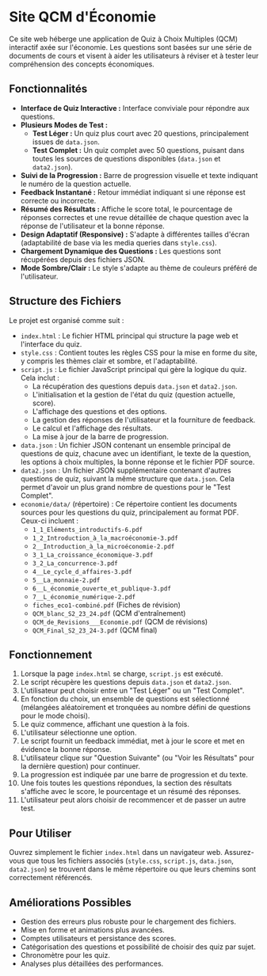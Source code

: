 # Site QCM d'Économie

Ce site web héberge une application de Quiz à Choix Multiples (QCM) interactif axée sur l'économie. Les questions sont basées sur une série de documents de cours et visent à aider les utilisateurs à réviser et à tester leur compréhension des concepts économiques.

## Fonctionnalités

* **Interface de Quiz Interactive :** Interface conviviale pour répondre aux questions.
* **Plusieurs Modes de Test :**
    * **Test Léger :** Un quiz plus court avec 20 questions, principalement issues de `data.json`.
    * **Test Complet :** Un quiz complet avec 50 questions, puisant dans toutes les sources de questions disponibles (`data.json` et `data2.json`).
* **Suivi de la Progression :** Barre de progression visuelle et texte indiquant le numéro de la question actuelle.
* **Feedback Instantané :** Retour immédiat indiquant si une réponse est correcte ou incorrecte.
* **Résumé des Résultats :** Affiche le score total, le pourcentage de réponses correctes et une revue détaillée de chaque question avec la réponse de l'utilisateur et la bonne réponse.
* **Design Adaptatif (Responsive) :** S'adapte à différentes tailles d'écran (adaptabilité de base via les media queries dans `style.css`).
* **Chargement Dynamique des Questions :** Les questions sont récupérées depuis des fichiers JSON.
* **Mode Sombre/Clair :** Le style s'adapte au thème de couleurs préféré de l'utilisateur.

## Structure des Fichiers

Le projet est organisé comme suit :

* `index.html` : Le fichier HTML principal qui structure la page web et l'interface du quiz.
* `style.css` : Contient toutes les règles CSS pour la mise en forme du site, y compris les thèmes clair et sombre, et l'adaptabilité.
* `script.js` : Le fichier JavaScript principal qui gère la logique du quiz. Cela inclut :
    * La récupération des questions depuis `data.json` et `data2.json`.
    * L'initialisation et la gestion de l'état du quiz (question actuelle, score).
    * L'affichage des questions et des options.
    * La gestion des réponses de l'utilisateur et la fourniture de feedback.
    * Le calcul et l'affichage des résultats.
    * La mise à jour de la barre de progression.
* `data.json` : Un fichier JSON contenant un ensemble principal de questions de quiz, chacune avec un identifiant, le texte de la question, les options à choix multiples, la bonne réponse et le fichier PDF source.
* `data2.json` : Un fichier JSON supplémentaire contenant d'autres questions de quiz, suivant la même structure que `data.json`. Cela permet d'avoir un plus grand nombre de questions pour le "Test Complet".
* `economie/data/` (répertoire) : Ce répertoire contient les documents sources pour les questions du quiz, principalement au format PDF. Ceux-ci incluent :
    * `1_1_Eléments_introductifs-6.pdf`
    * `1_2_Introduction_à_la_macroéconomie-3.pdf`
    * `2__Introduction_à_la_microéconomie-2.pdf`
    * `3_1_La_croissance_économique-3.pdf`
    * `3_2_La_concurrence-3.pdf`
    * `4__Le_cycle_d_affaires-3.pdf`
    * `5__La_monnaie-2.pdf`
    * `6__L_économie_ouverte_et_publique-3.pdf`
    * `7__L_économie_numérique-2.pdf`
    * `fiches_eco1-combiné.pdf` (Fiches de révision)
    * `QCM_blanc_S2_23_24.pdf` (QCM d'entraînement)
    * `QCM_de_Revisions___Economie.pdf` (QCM de révisions)
    * `QCM_Final_S2_23_24-3.pdf` (QCM final)

## Fonctionnement

1.  Lorsque la page `index.html` se charge, `script.js` est exécuté.
2.  Le script récupère les questions depuis `data.json` et `data2.json`.
3.  L'utilisateur peut choisir entre un "Test Léger" ou un "Test Complet".
4.  En fonction du choix, un ensemble de questions est sélectionné (mélangées aléatoirement et tronquées au nombre défini de questions pour le mode choisi).
5.  Le quiz commence, affichant une question à la fois.
6.  L'utilisateur sélectionne une option.
7.  Le script fournit un feedback immédiat, met à jour le score et met en évidence la bonne réponse.
8.  L'utilisateur clique sur "Question Suivante" (ou "Voir les Résultats" pour la dernière question) pour continuer.
9.  La progression est indiquée par une barre de progression et du texte.
10. Une fois toutes les questions répondues, la section des résultats s'affiche avec le score, le pourcentage et un résumé des réponses.
11. L'utilisateur peut alors choisir de recommencer et de passer un autre test.

## Pour Utiliser

Ouvrez simplement le fichier `index.html` dans un navigateur web. Assurez-vous que tous les fichiers associés (`style.css`, `script.js`, `data.json`, `data2.json`) se trouvent dans le même répertoire ou que leurs chemins sont correctement référencés.

## Améliorations Possibles

* Gestion des erreurs plus robuste pour le chargement des fichiers.
* Mise en forme et animations plus avancées.
* Comptes utilisateurs et persistance des scores.
* Catégorisation des questions et possibilité de choisir des quiz par sujet.
* Chronomètre pour les quiz.
* Analyses plus détaillées des performances.